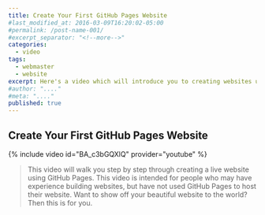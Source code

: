 ```yaml
---
title: Create Your First GitHub Pages Website
#last_modified_at: 2016-03-09T16:20:02-05:00
#permalink: /post-name-001/
#excerpt_separator: "<!--more-->"
categories:  
  - video
tags:
  - webmaster
  - website
excerpt: Here's a video which will introduce you to creating websites using GitHub Pages.
#author: "...."
#meta: "...."
published: true
---
```

## Create Your First GitHub Pages Website

{% include video id="BA_c3bGQXlQ" provider="youtube" %}

>This video will walk you step by step through creating a live website using GitHub Pages.  This video is intended for people who may have experience building websites, but have not used GitHub Pages to host their website.  Want to show off your beautiful website to the world?  Then this is for you.
